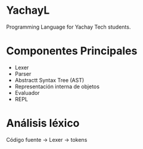 # YachayL
Programming Language for Yachay Tech students.

# Componentes Principales

* Lexer
* Parser
* Abstractt Syntax Tree (AST)
* Representación interna de objetos
* Evaluador
* REPL

# Análisis léxico

Código fuente -> Lexer -> tokens